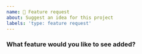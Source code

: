 ```yaml
---
name: 🚀 Feature request
about: Suggest an idea for this project
labels: 'type: feature request'
---
```


<!-- ⚠️ If you do not respect this template, your issue will be closed -->
<!-- ⚠️ Make sure to browse the opened and closed issues to confirm this idea does not exist. -->

### What feature would you like to see added?
